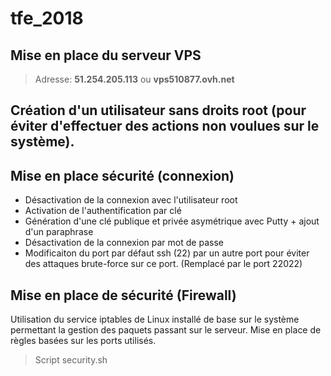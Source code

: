 # tfe_2018
## Mise en place du serveur VPS 
> Adresse: **51.254.205.113** ou **vps510877.ovh.net**
## Création d'un utilisateur sans droits root (pour éviter d'effectuer des actions non voulues sur le système).
## Mise en place sécurité (connexion) 
- Désactivation de la connexion avec l'utilisateur root 
- Activation de l'authentification par clé
- Génération d'une clé publique et privée asymétrique avec Putty + ajout d'un paraphrase
- Désactivation de la connexion par mot de passe
- Modificaiton du port par défaut ssh (22) par un autre port pour éviter des attaques brute-force sur ce port. (Remplacé par le port 22022)
## Mise en place de sécurité (Firewall)
Utilisation du service iptables de Linux installé de base sur le système permettant la gestion des paquets passant sur le serveur. Mise en place de règles basées sur les ports utilisés.
> Script security.sh

